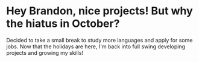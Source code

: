 <h1>Hey Brandon, nice projects! But why the hiatus in October?</h1>
<p>Decided to take a small break to study more languages and apply for some jobs. Now that the holidays are here, I'm back into full swing developing projects and growing my skills!</p>